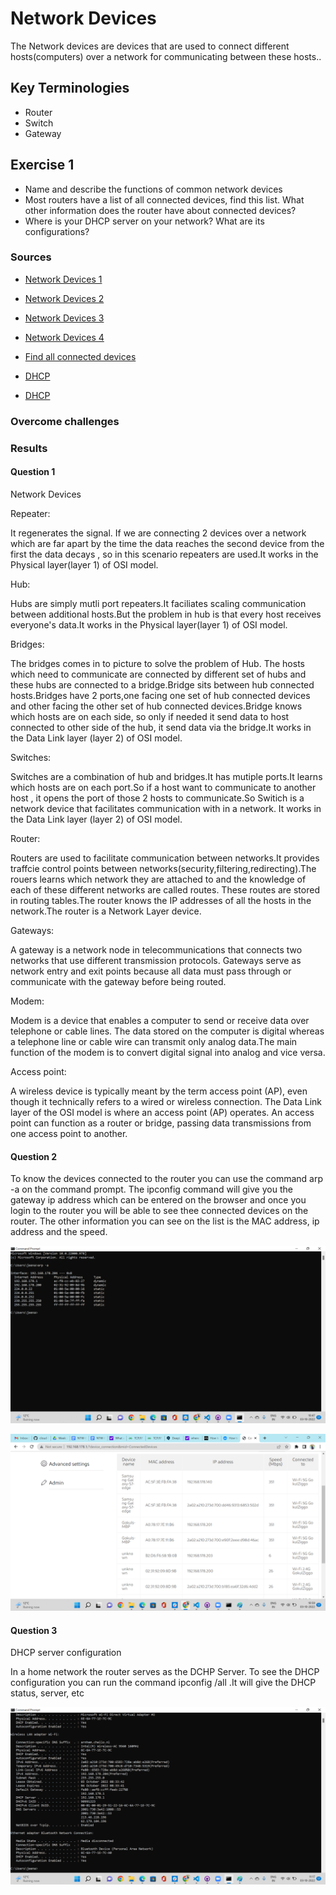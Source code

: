 # Network Devices
The Network devices are devices that are used to connect different hosts(computers) over a network for communicating between these hosts..

## Key Terminologies
* Router
* Switch
* Gateway



## Exercise 1
- Name and describe the functions of common network devices
- Most routers have a list of all connected devices, find this list. What other information does the router have about connected devices?
- Where is your DHCP server on your network? What are its configurations?





### Sources

* [Network Devices 1](https://testbook.com/learn/types-of-computer-network-devices/)
* [Network Devices 2](https://www.tutorialspoint.com/communication_technologies/communication_technologies_network_devices.htm)
* [Network Devices 3](https://www.scaler.com/topics/computer-network/network-devices/)
* [Network Devices 4](https://www.practicalnetworking.net/series/packet-traveling/key-players/)

* [Find all connected devices](https://www.iottechtrends.com/find-all-devices-connected-router/)

* [DHCP ](https://gonocode.net/where-should-dhcp-servers-be-located/#:~:text=If%20you%20run%20a%20network%20based%20on%20Routers%2C,should%20be%20placed%20always%20at%20a%20centralised%20spot.)

* [DHCP](https://www.lifewire.com/ip-config-818377
)


### Overcome challenges
 


 ### Results

 #### Question 1
 
 
 Network Devices

 Repeater:

 It regenerates the signal. If we are connecting 2 devices over a network which are far apart by the time the data reaches the second device from the first the data decays , so in this scenario repeaters are used.It works in the Physical layer(layer 1) of OSI model.

 Hub:

 Hubs are simply mutli port repeaters.It faciliates scaling communication  between additional hosts.But the problem in hub is that every host receives everyone's data.It works in the Physical layer(layer 1) of OSI model.

 Bridges:

 The bridges comes in to picture to solve the problem of Hub. The hosts which need to communicate are connected by different set of hubs and these hubs are connected to a bridge.Bridge sits between hub connected hosts.Bridges have 2 ports,one facing one set of hub connected devices and other facing the other set of hub connected devices.Bridge knows which hosts are on each side, so only if needed it send data to host connected to other side of the hub, it send data via the bridge.It works in the Data Link layer (layer 2) of OSI model.

 Switches:

 Switches are a combination of hub and bridges.It has mutiple ports.It learns which hosts are on each port.So if a host want to communicate to another host , it opens the port of those 2 hosts to communicate.So Switich is a network device that facilitates communication with in a network. It works in the Data Link layer (layer 2) of OSI model.

 Router: 

 Routers are used to facilitate communication between networks.It provides traffcie control points between networks(security,filtering,redirecting).The rouers learns which network they are attached to and the knowledge of each of these different networks are called routes. These routes are stored in routing tables.The router knows the IP addresses of all the hosts in the network.The router is a Network Layer device.

Gateways:

A gateway is a network node in telecommunications that connects two networks that use different transmission protocols. Gateways serve as network entry and exit points because all data must pass through or communicate with the gateway before being routed. 

Modem:

Modem is a device that enables a computer to send or receive data over telephone or cable lines. The data stored on the computer is digital whereas a telephone line or cable wire can transmit only analog data.The main function of the modem is to convert digital signal into analog and vice versa.

Access point:

A wireless device is typically meant by the term access point (AP), even though it technically refers to a wired or wireless connection. The Data Link layer of the OSI model is where an access point (AP) operates. An access point can function as a router or bridge, passing data transmissions from one access point to another. 

 #### Question 2

To know the devices connected to the router you can use the command arp -a on the command prompt.
The ipconfig command will give you the gateway ip address which can be entered on the browser and once you login to the router you will be able to see thee connected devices on the router.
The other information you can see on the list is the MAC address, ip address and the speed.

![Router](../00_includes/Networking/NTW02/arp.png)


![Router](../00_includes/Networking/NTW02/connecteddevices.png)



 #### Question 3

 DHCP server configuration
 
In a home network the router serves as the DCHP Server.
To see the DHCP configuration you can run the command ipconfig /all .It will give the DHCP  status, server, etc

![DHCP](../00_includes/Networking/NTW02/DHCPconf.png)


 
